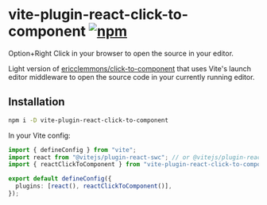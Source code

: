# vite-plugin-react-click-to-component [![npm](https://img.shields.io/npm/v/vite-plugin-react-click-to-component)](https://www.npmjs.com/package/vite-plugin-react-click-to-component)

Option+Right Click in your browser to open the source in your editor.

Light version of [ericclemmons/click-to-component](https://github.com/ericclemmons/click-to-component) that uses Vite's launch editor middleware to open the source code in your currently running editor.

## Installation

```sh
npm i -D vite-plugin-react-click-to-component
```

In your Vite config:

```ts
import { defineConfig } from "vite";
import react from "@vitejs/plugin-react-swc"; // or @vitejs/plugin-react
import { reactClickToComponent } from "vite-plugin-react-click-to-component";

export default defineConfig({
  plugins: [react(), reactClickToComponent()],
});
```

